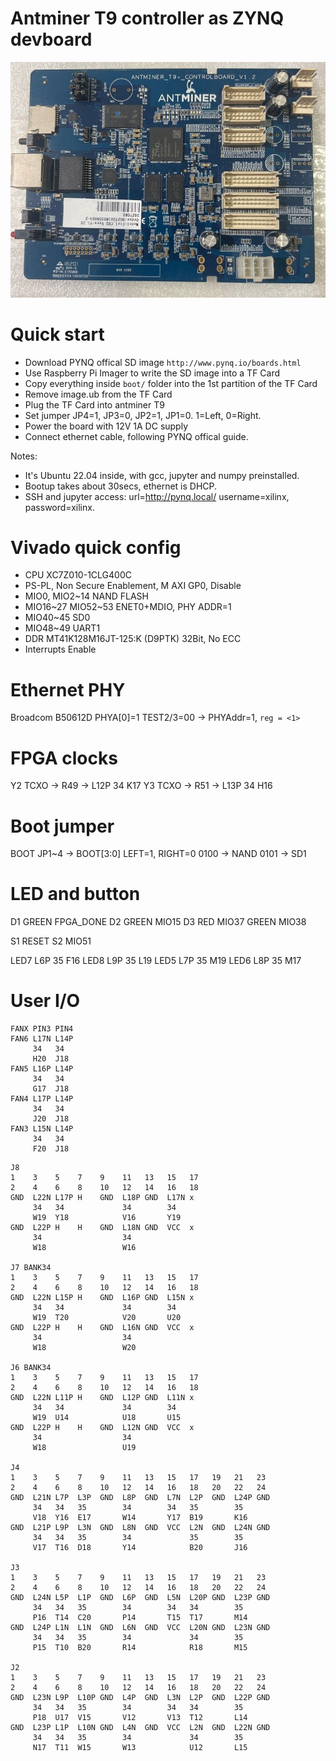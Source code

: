 # Antminer T9 controller as ZYNQ devboard
![](doc/antminer_t9_control_board.jpg)

# Quick start
- Download PYNQ offical SD image `http://www.pynq.io/boards.html`
- Use Raspberry Pi Imager to write the SD image into a TF Card
- Copy everything inside `boot/` folder into the 1st partition of the TF Card
- Remove image.ub from the TF Card
- Plug the TF Card into antminer T9
- Set jumper JP4=1, JP3=0, JP2=1, JP1=0. 1=Left, 0=Right.
- Power the board with 12V 1A DC supply
- Connect ethernet cable, following PYNQ offical guide.

Notes:
- It's Ubuntu 22.04 inside, with gcc, jupyter and numpy preinstalled.
- Bootup takes about 30secs, ethernet is DHCP.
- SSH and jupyter access: url=http://pynq.local/ username=xilinx, password=xilinx.

# Vivado quick config
- CPU XC7Z010-1CLG400C
- PS-PL, Non Secure Enablement, M AXI GP0, Disable
- MIO0, MIO2~14 NAND FLASH
- MIO16~27 MIO52~53 ENET0+MDIO, PHY ADDR=1
- MIO40~45 SD0
- MIO48~49 UART1
- DDR MT41K128M16JT-125:K (D9PTK) 32Bit, No ECC
- Interrupts Enable

# Ethernet PHY
Broadcom B50612D PHYA[0]=1 TEST2/3=00 -> PHYAddr=1, `reg = <1>`

# FPGA clocks
Y2 TCXO -> R49 -> L12P 34 K17
Y3 TCXO -> R51 -> L13P 34 H16

# Boot jumper
BOOT JP1~4 -> BOOT[3:0]
     LEFT=1, RIGHT=0
     0100 -> NAND
     0101 -> SD1      

# LED and button
D1 GREEN FPGA_DONE
D2 GREEN MIO15
D3 RED   MIO37
   GREEN MIO38

S1 RESET
S2 MIO51

LED7 L6P 35 F16
LED8 L9P 35 L19
LED5 L7P 35 M19
LED6 L8P 35 M17

# User I/O
```
FANX PIN3 PIN4
FAN6 L17N L14P
     34   34
     H20  J18
FAN5 L16P L14P
     34   34
     G17  J18
FAN4 L17P L14P
     34   34
     J20  J18
FAN3 L15N L14P
     34   34
     F20  J18
```

```
J8
1    3    5    7    9    11   13   15   17
2    4    6    8    10   12   14   16   18
GND  L22N L17P H    GND  L18P GND  L17N x
     34   34             34        34
     W19  Y18            V16       Y19
GND  L22P H    H    GND  L18N GND  VCC  x
     34                  34
     W18                 W16

J7 BANK34
1    3    5    7    9    11   13   15   17
2    4    6    8    10   12   14   16   18
GND  L22N L15P H    GND  L16P GND  L15N x
     34   34             34        34
     W19  T20            V20       U20
GND  L22P H    H    GND  L16N GND  VCC  x
     34                  34
     W18                 W20

J6 BANK34
1    3    5    7    9    11   13   15   17
2    4    6    8    10   12   14   16   18
GND  L22N L11P H    GND  L12P GND  L11N x
     34   34             34        34
     W19  U14            U18       U15
GND  L22P H    H    GND  L12N GND  VCC  x
     34                  34
     W18                 U19

J4
1    3    5    7    9    11   13   15   17   19   21   23
2    4    6    8    10   12   14   16   18   20   22   24
GND  L21N L7P  L3P  GND  L8P  GND  L7N  L2P  GND  L24P GND
     34   34   35        34        34   35        35
     V18  Y16  E17       W14       Y17  B19       K16
GND  L21P L9P  L3N  GND  L8N  GND  VCC  L2N  GND  L24N GND
     34   34   35        34             35        35
     V17  T16  D18       Y14            B20       J16

J3
1    3    5    7    9    11   13   15   17   19   21   23
2    4    6    8    10   12   14   16   18   20   22   24
GND  L24N L5P  L1P  GND  L6P  GND  L5N  L20P GND  L23P GND
     34   34   35        34        34   34        35
     P16  T14  C20       P14       T15  T17       M14
GND  L24P L1N  L1N  GND  L6N  GND  VCC  L20N GND  L23N GND
     34   34   35        34             34        35
     P15  T10  B20       R14            R18       M15

J2
1    3    5    7    9    11   13   15   17   19   21   23
2    4    6    8    10   12   14   16   18   20   22   24
GND  L23N L9P  L10P GND  L4P  GND  L3N  L2P  GND  L22P GND
     34   34   35        34        34   34        35
     P18  U17  V15       V12       V13  T12       L14
GND  L23P L1P  L10N GND  L4N  GND  VCC  L2N  GND  L22N GND
     34   34   35        34             34        35
     N17  T11  W15       W13            U12       L15
```
